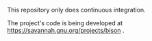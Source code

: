 This repository only does continuous integration.

The project's code is being developed at https://savannah.gnu.org/projects/bison .
